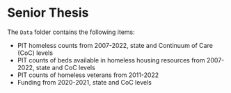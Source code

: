 # Senior Thesis

The `Data` folder contains the following items:
- PIT homeless counts from 2007-2022, state and Continuum of Care (CoC) levels
- PIT counts of beds available in homeless housing resources from 2007-2022, state and CoC levels
- PIT counts of homeless veterans from 2011-2022
- Funding from 2020-2021, state and CoC levels
